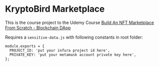 # KryptoBird Marketplace

This is the course project to the Udemy Course [Build An NFT Marketplace From Scratch - Blockchain DApp](https://www.udemy.com/course/build-an-nft-marketplace-from-scratch-blockchain-dapp/)

Requires a `sensitive-data.js` with following constants in root folder:

```
module.exports = {
  PROJECT_ID: 'put your infura project id here',
  PRIVATE_KEY: 'put your metamask account private key here',
};
```
